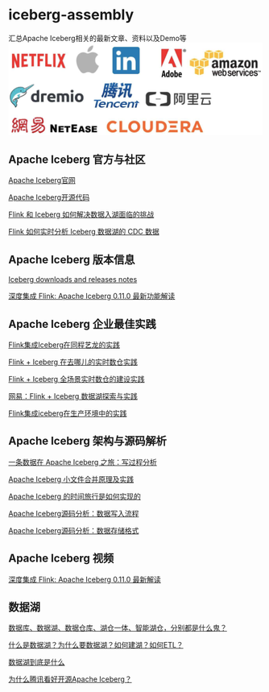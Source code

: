 # iceberg-assembly
汇总Apache Iceberg相关的最新文章、资料以及Demo等
![poweredby](https://github.com/Dam1029/iceberg-assembly/blob/main/iceberg-in-these-companys.jpeg)


## Apache Iceberg 官方与社区

[Apache Iceberg官网](https://iceberg.apache.org/)

[Apache Iceberg开源代码](https://github.com/apache/iceberg)

[Flink 和 Iceberg 如何解决数据入湖面临的挑战](https://developer.aliyun.com/article/784806?spm=a2c6h.13148508.0.0.51394f0ef6IrUb)

[Flink 如何实时分析 Iceberg 数据湖的 CDC 数据](https://xie.infoq.cn/article/e3c7b0a822a2bce0316fd6de8)


## Apache Iceberg 版本信息
[Iceberg downloads and releases notes](https://iceberg.apache.org/releases/)

[深度集成 Flink: Apache Iceberg 0.11.0 最新功能解读](https://developer.aliyun.com/article/781752?spm=a2c6h.12873639.0.0.2c482c1be7Crwv)


## Apache Iceberg 企业最佳实践
[Flink集成Iceberg在同程艺龙的实践](https://developer.aliyun.com/article/783365?spm=a2c6h.14164896.0.0.588f27dbZylEV7)

[Flink + Iceberg 在去哪儿的实时数仓实践](https://developer.aliyun.com/article/784412?spm=a2c6h.14164896.0.0.588f27dbZylEV7)

[Flink + Iceberg 全场景实时数仓的建设实践](https://developer.aliyun.com/article/781534?spm=a2c6h.14164896.0.0.588f27dbZylEV7)

[网易：Flink + Iceberg 数据湖探索与实践](https://developer.aliyun.com/article/776257?spm=a2c6h.14164896.0.0.588f27dbZylEV7)

[Flink集成iceberg在生产环境中的实践](https://blog.csdn.net/zhangjun5965/article/details/111998770)


## Apache Iceberg 架构与源码解析
[一条数据在 Apache Iceberg 之旅：写过程分析](https://www.iteblog.com/archives/9888.html)

[Apache Iceberg 小文件合并原理及实践](https://www.iteblog.com/archives/9896.html)

[Apache Iceberg 的时间旅行是如何实现的](https://www.iteblog.com/archives/9901.html)

[Apache Iceberg源码分析：数据写入流程](https://blog.csdn.net/u012794915/article/details/111831471)

[Apache Iceberg源码分析：数据存储格式](https://blog.csdn.net/u012794915/article/details/111642801)


## Apache Iceberg 视频
[深度集成 Flink: Apache Iceberg 0.11.0 最新解读](https://www.bilibili.com/video/BV1TT4y1N7fP?from=search&seid=569064578284145980
)


## 数据湖
[数据库、数据湖、数据仓库、湖仓一体、智能湖仓，分别都是什么鬼？](https://mp.weixin.qq.com/s?__biz=MzA4ODMwMDcxMQ==&mid=2650952048&idx=1&sn=016162c2ee261f295e9bd5c9dae0388e&chksm=8bdabcb8bcad35ae7cd62c180b74de7336496f7e2ce1d28bb37dad351c21ff5654be4ffd0e7d&mpshare=1&scene=1&srcid=0622Hoy20EjTQPfQoiYV7Fz9&sharer_sharetime=1624416233365&sharer_shareid=7dd374dc0760c7a437b73fe19fcf5905&version=3.1.6.90174&platform=mac#rd)

[什么是数据湖？为什么要数据湖？如何建湖？如何ETL？](https://mp.weixin.qq.com/s?__biz=MzAxODcyNjEzNQ==&mid=2247533022&idx=3&sn=1802af45526660bf310112e4d44639f8&chksm=9bd3ec46aca46550adfd06a078ac6fd1018c6f4f23d3ec3526df3f36b5beb4a30325766ce65f&scene=27#wechat_redirect)

[数据湖到底是什么](https://xie.infoq.cn/article/7f01991ac2f3b6ef0423be513)

[为什么腾讯看好开源Apache Iceberg？](https://mp.weixin.qq.com/s?__biz=MzU1NDA4NjU2MA==&mid=2247501546&idx=2&sn=b3cb06221c035f15e11ed53deb3712f2&chksm=fbea7f25cc9df633b1eb9550e0882612058ff4596d75e7f1dc81b2938c32542350761953bf5d&scene=27#wechat_redirect)

